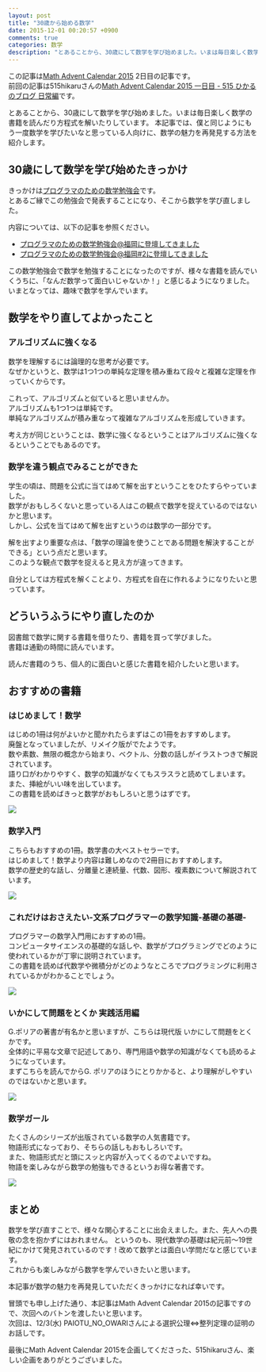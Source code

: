 ```yaml
---
layout: post
title: "30歳から始める数学"
date: 2015-12-01 00:20:57 +0900
comments: true
categories: 数学
description: "とあることから、30歳にして数学を学び始めました。いまは毎日楽しく数学の書籍を読んだり方程式を解いたりしています。本記事では、僕と同じようにもう一度数学を学びたいなと思っている人向けに、数学の魅力を再発見する方法を紹介します。"
---
```


この記事は[Math Advent Calendar 2015](http://www.adventar.org/calendars/852) 2日目の記事です。  
前回の記事は515hikaruさんの[Math Advent Calendar 2015 一日目 - 515 ひかるのブログ 日常編](http://hikaru515.hatenablog.com/entry/2015/12/01/000000)です。  

とあることから、30歳にして数学を学び始めました。いまは毎日楽しく数学の書籍を読んだり方程式を解いたりしています。
本記事では、僕と同じようにもう一度数学を学びたいなと思っている人向けに、数学の魅力を再発見する方法を紹介します。  

## 30歳にして数学を学び始めたきっかけ
きっかけは[プログラマのための数学勉強会](http://maths4pg-fuk.connpass.com/event/18609/)です。  
とあるご縁でこの勉強会で発表することになり、そこから数学を学び直しました。  

内容については、以下の記事を参照ください。

* [プログラマのための数学勉強会@福岡に登壇してきました](http://shoyan.github.io/blog/2015/09/08/mathematics-for-programmer/)
* [プログラマのための数学勉強会@福岡#2に登壇してきました](http://shoyan.github.io/blog/2015/11/11/mathematics-for-programmer-second/)

この数学勉強会で数学を勉強することになったのですが、様々な書籍を読んでいくうちに、「なんだ数学って面白いじゃないか！」と感じるようになりました。  
いまとなっては、趣味で数学を学んでいます。  

## 数学をやり直してよかったこと

### アルゴリズムに強くなる
数学を理解するには論理的な思考が必要です。  
なぜかというと、数学は1つ1つの単純な定理を積み重ねて段々と複雑な定理を作っていくからです。  

これって、アルゴリズムと似ていると思いませんか。  
アルゴリズムも1つ1つは単純です。  
単純なアルゴリズムが積み重なって複雑なアルゴリズムを形成していきます。  

考え方が同じということは、数学に強くなるということはアルゴリズムに強くなるということでもあるのです。  

### 数学を違う観点でみることができた
学生の頃は、問題を公式に当てはめて解を出すということをひたすらやっていました。  
数学がおもしろくないと思っている人はこの観点で数学を捉えているのではないかと思います。  
しかし、公式を当てはめて解を出すというのは数学の一部分です。  

解を出すより重要な点は、「数学の理論を使うことである問題を解決することができる」という点だと思います。  
このような観点で数学を捉えると見え方が違ってきます。  

自分としては方程式を解くことより、方程式を自在に作れるようになりたいと思っています。  

## どういうふうにやり直したのか
図書館で数学に関する書籍を借りたり、書籍を買って学びました。  
書籍は通勤の時間に読んでいます。

読んだ書籍のうち、個人的に面白いと感じた書籍を紹介したいと思います。

## おすすめの書籍

### はじめまして！数学
はじめの1冊は何がよいかと聞かれたらまずはこの1冊をおすすめします。  
廃盤となっていましたが、リメイク版がでたようです。  
数や素数、無限の概念から始まり、ベクトル、分数の話しがイラストつきで解説されています。  
語り口がわかりやすく、数学の知識がなくてもスラスラと読めてしまいます。  
また、挿絵がいい味を出しています。  
この書籍を読めばきっと数学がおもしろいと思うはずです。  

<a rel="nofollow" href="http://www.amazon.co.jp/gp/product/448602060X/ref=as_li_ss_il?ie=UTF8&camp=247&creative=7399&creativeASIN=448602060X&linkCode=as2&tag=syoyama-22"><img border="0" src="http://ws-fe.amazon-adsystem.com/widgets/q?_encoding=UTF8&ASIN=448602060X&Format=_SL250_&ID=AsinImage&MarketPlace=JP&ServiceVersion=20070822&WS=1&tag=syoyama-22" ></a><img src="http://ir-jp.amazon-adsystem.com/e/ir?t=syoyama-22&l=as2&o=9&a=448602060X" width="1" height="1" border="0" alt="" style="border:none !important; margin:0px !important;" />

### 数学入門
こちらもおすすめの1冊。数学書の大ベストセラーです。  
はじめまして！数学より内容は難しめなので2冊目におすすめします。  
数学の歴史的な話し、分離量と連続量、代数、図形、複素数について解説されています。  

<a rel="nofollow" href="http://www.amazon.co.jp/gp/product/4004160049/ref=as_li_ss_il?ie=UTF8&camp=247&creative=7399&creativeASIN=4004160049&linkCode=as2&tag=syoyama-22"><img border="0" src="http://ws-fe.amazon-adsystem.com/widgets/q?_encoding=UTF8&ASIN=4004160049&Format=_SL250_&ID=AsinImage&MarketPlace=JP&ServiceVersion=20070822&WS=1&tag=syoyama-22" ></a><img src="http://ir-jp.amazon-adsystem.com/e/ir?t=syoyama-22&l=as2&o=9&a=4004160049" width="1" height="1" border="0" alt="" style="border:none !important; margin:0px !important;" />


### これだけはおさえたい-文系プログラマーの数学知識-基礎の基礎-
プログラマーの数学入門用におすすめの1冊。  
コンピュータサイエンスの基礎的な話しや、数学がプログラミングでどのように使われているかが丁寧に説明されています。  
この書籍を読めば代数学や微積分がどのようなところでプログラミングに利用されているかがわかることでしょう。

<a rel="nofollow" href="http://www.amazon.co.jp/gp/product/4774139947/ref=as_li_tf_il?ie=UTF8&camp=247&creative=1211&creativeASIN=4774139947&linkCode=as2&tag=syoyama-22"><img border="0" src="http://ws-fe.amazon-adsystem.com/widgets/q?_encoding=UTF8&ASIN=4774139947&Format=_SL250_&ID=AsinImage&MarketPlace=JP&ServiceVersion=20070822&WS=1&tag=syoyama-22" ></a><img src="http://ir-jp.amazon-adsystem.com/e/ir?t=syoyama-22&l=as2&o=9&a=4774139947" width="1" height="1" border="0" alt="" style="border:none !important; margin:0px !important;" />

### いかにして問題をとくか 実践活用編
G.ポリアの著書が有名かと思いますが、こちらは現代版 いかにして問題をとくかです。  
全体的に平易な文章で記述してあり、専門用語や数学の知識がなくても読めるようになっています。  
まずこちらを読んでからG. ポリアのほうにとりかかると、より理解がしやすいのではないかと思います。

<a rel="nofollow" href="http://www.amazon.co.jp/gp/product/4621085298/ref=as_li_ss_il?ie=UTF8&camp=247&creative=7399&creativeASIN=4621085298&linkCode=as2&tag=syoyama-22"><img border="0" src="http://ws-fe.amazon-adsystem.com/widgets/q?_encoding=UTF8&ASIN=4621085298&Format=_SL250_&ID=AsinImage&MarketPlace=JP&ServiceVersion=20070822&WS=1&tag=syoyama-22" ></a><img src="http://ir-jp.amazon-adsystem.com/e/ir?t=syoyama-22&l=as2&o=9&a=4621085298" width="1" height="1" border="0" alt="" style="border:none !important; margin:0px !important;" />

### 数学ガール
たくさんのシリーズが出版されている数学の人気書籍です。  
物語形式になっており、そちらの話しもおもしろいです。  
また、物語形式だと頭にスッと内容が入ってくるのでよいですね。  
物語を楽しみながら数学の勉強もできるというお得な著書です。  

<a rel="nofollow" href="http://www.amazon.co.jp/gp/product/4797341378/ref=as_li_ss_il?ie=UTF8&camp=247&creative=7399&creativeASIN=4797341378&linkCode=as2&tag=syoyama-22"><img border="0" src="http://ws-fe.amazon-adsystem.com/widgets/q?_encoding=UTF8&ASIN=4797341378&Format=_SL250_&ID=AsinImage&MarketPlace=JP&ServiceVersion=20070822&WS=1&tag=syoyama-22" ></a><img src="http://ir-jp.amazon-adsystem.com/e/ir?t=syoyama-22&l=as2&o=9&a=4797341378" width="1" height="1" border="0" alt="" style="border:none !important; margin:0px !important;" />

## まとめ
数学を学び直すことで、様々な関心することに出会えました。また、先人への畏敬の念を抱かずにはおれません。
というのも、現代数学の基礎は紀元前〜19世紀にかけて発見されているのです！改めて数学とは面白い学問だなと感じています。  
これからも楽しみながら数学を学んでいきたいと思います。  

本記事が数学の魅力を再発見していただくきっかけになれば幸いです。

冒頭でも申し上げた通り、本記事はMath Advent Calendar 2015の記事ですので、次回へのバトンを渡したいと思います。  
次回は、12/3(水) PAIOTU_NO_OWARIさんによる選択公理⇔整列定理の証明のお話しです。  

最後にMath Advent Calendar 2015を企画してくださった、515hikaruさん、楽しい企画をありがとうございました。
